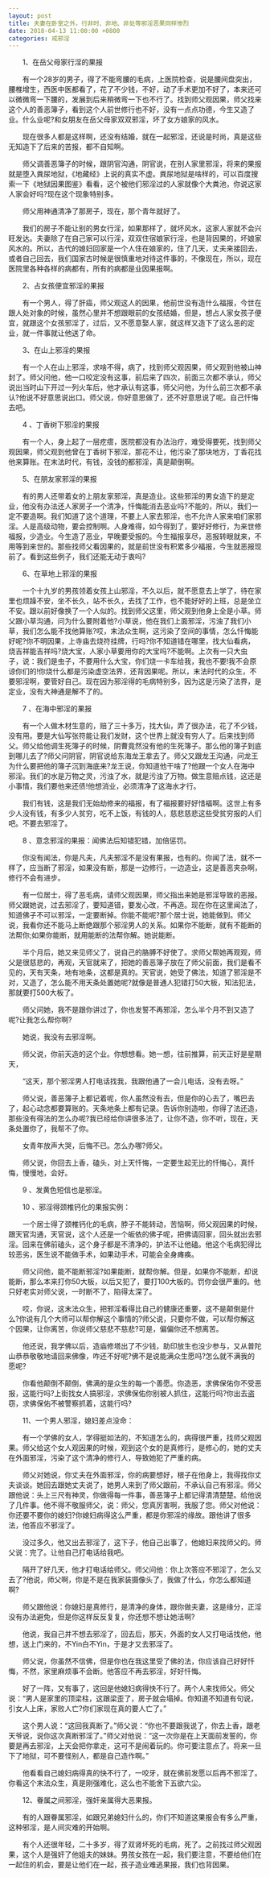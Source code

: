 ```yaml
---
layout: post
title: 夫妻在卧室之外，行非时、非地、非处等邪淫恶果同样惨烈
date: 2018-04-13 11:00:00 +0800
categories: 戒邪淫
---
```


　　1、在岳父母家行淫的果报
　　有一个28岁的男子，得了不能弯腰的毛病，上医院检查，说是腰间盘突出，腰椎增生，西医中医都看了，花了不少钱，不好，动了手术更加不好了，本来还可以微微弯一下腰的，发展到后来稍微弯一下也不行了。找到师父观因果，师父找来这个人的善恶簿子，看到这个人前世修行也不好，没有一点点功德，今生又造了业。什么业呢?和女朋友在岳父母家双双邪淫，坏了女方娘家的风水。
　　现在很多人都是这样啊，还没有结婚，就在一起邪淫，还说是时尚，真是这些无知造下了后来的苦报，都不自知啊。
　　师父调善恶簿子的时候，跟阴官沟通，阴官说，在别人家里邪淫，将来的果报就是堕入粪尿地狱，《地藏经》上说的真实不虚。粪尿地狱是啥样的，可以百度搜索一下《地狱因果图鉴》看看，这个被他们邪淫过的人家就像个大粪池，你说这家人家会好吗?现在这个现象特别多。
　　师父用神通清净了那房子，现在，那个青年就好了。
　　我们的房子不能让别的男女行淫，如果那样了，就坏风水，这家人家就不会兴旺发达。夫妻除了在自己家可以行淫，双双住宿娘家行淫，也是背因果的，坏娘家风水的。所以，古代的媳妇回家是一个人住在娘家的，住了几天，丈夫来接回去，或者自己回去，我们国家古时候是很慎重地对待这件事的，不像现在，所以，现在医院里各种各样的病都有，所有的病都是业因果报啊。
　　2、占女孩便宜邪淫的果报
　　有一个男人，得了肝癌，师父观这人的因果，他前世没有造什么福报，今世在跟人处对象的时候，虽然心里并不想跟眼前的女孩结婚，但是，想占人家女孩子便宜，就跟这个女孩邪淫了，过后，又不愿意娶人家，就这样又造下了这么恶的定业，就一件事就让他送了命。
　　3、在山上邪淫的果报
　　有一个人在山上邪淫，求啥不得，病了，找到师父观因果，师父观到他被山神封了。师父问他，他一口咬定没有这事，前后来了四次，前面三次都不承认，师父说出当时山下开过一列火车后，他才承认有这事，师父问他，为什么前三次都不承认?他说不好意思说出口。师父说，你好意思做了，还不好意思说了呢。自己忏悔去吧。
　　4 、丁香树下邪淫的果报
　　有一个人，身上起了一层疙瘩，医院都没有办法治疗，难受得要死，找到师父观因果，师父观到他曾在丁香树下邪淫，那花不让，他污染了那块地方，丁香花找他来算账。在末法时代，有钱，没钱的都邪淫，真是颠倒啊。
　　5、在朋友家邪淫的果报
　　有的男人还带着女的上朋友家邪淫，真是造业。这些邪淫的男女造下的是定业，他没有办法还人家房子一个清净，忏悔能消去恶业吗?不能的，所以，我们一定不要造啊。我们知道了这个道理，不要上人家去邪淫，也不允许人家来咱们家邪淫。人是高级动物，要会控制啊。人身难得，如今得到了，要好好修行，为来世修福报，少造业。今生造了恶业，早晚要受报的。今生福报享尽，恶报转眼就来，不用等到来世的。那些找师父看因果的，就是前世没有积累多少福报，今生就恶报现前了。看到这些例子，我们还能无动于衷吗?
　　6、在草地上邪淫的果报
　　一个十九岁的男孩领着女孩上山邪淫，不久以后，就不愿意去上学了，待在家里也烦躁不安，坐不长久，站不长久，去找了工作，也不能好好的上班，总是坐立不安。跟以前好像换了一个人似的。找到师父这里，师父观到他身上全是小草。师父跟小草沟通，问为什么要附着他?小草说，他在我们上面邪淫，污浊了我们小草，我们怎么能不找他算账?哎，末法众生啊，这污染了空间的事情，怎么忏悔能好呢?你不明因果，上寺庙去烧符挂牌，行吗?你不知道错在哪里，找大仙看病，烧吉祥能吉祥吗?烧大宝，人家小草要用你的大宝吗?不能啊。上次有一只大虫子，说：我们是虫子，不要用什么大宝，你们烧一卡车给我，我也不要!我不会原谅你们的!你烧什么都是污染虚空法界，还背因果呢。所以，末法时代的众生，不要邪淫啊，要管好自己。现在因为邪淫得的毛病特别多，因为这是污染了法界，是定业，没有大神通是解不了的。
　　7 、在海中邪淫的果报
　　有一个人做木材生意的，赔了三十多万，找大仙，弄了很办法，花了不少钱，没有用。要是大仙写张符能让我们发财，这个世界上就没有穷人了。后来找到师父。师父给他调生死簿子的时候，阴曹竟然没有他的生死簿子。那么他的簿子到底到哪儿去了?师父问阴官，阴官说给东海龙王拿去了。师父又跟龙王沟通，问龙王为什么要把他的簿子沉到海底来?龙王说，你知道他干啥了?他跟一个女人在海中邪淫。我们的水是万物之灵，污浊了水，就是污浊了万物。做生意赔点钱，这还是小事情，我们要他来还债!他想消业，必须清净了这海水才行。
　　我们有钱，这是我们无始劫修来的福报，有了福报要好好惜福啊。这世上有多少人没有钱，有多少人贫穷，吃不上饭，有钱的人，慈悲慈悲这些受贫穷报的人们吧。不要去邪淫了。
　　8 、意念邪淫的果报：闻佛法后知错犯错，加倍惩罚。
　　你没有闻法，你是凡夫，凡夫邪淫不是没有果报，也有的。你闻了法，就不一样了，应当断了邪淫，如果没有断，那是一边修行，一边造业，这是善恶夹杂啊，修行不会有进步。
　　有一位居士，得了恶毛病，请师父观因果，师父指出来她是邪淫导致的恶报。师父跟她说，过去邪淫了，要知道错，要发心改，不再造。现在你在这里闻法了，知道佛子不可以邪淫，一定要断掉。你能不能呢?那个居士说，她能做到。师父说，我看你还不能马上断绝跟那个邪淫男人的关系。如果你不能断，就有不能断的法帮你;如果你能断，就用能断的法帮你解。她说能断。
　　半个月后，她又来见师父了，说自己的胳膊不好使了。求师父帮她再观观，师父是很慈悲的，再观，天官就来了，把她的善恶簿子放在了师父前面，我们是看不见的，天有天条，地有地条，这都是真的。天官说，她受了佛法，知道了邪淫是不对，又造了，怎么能不用天条处置她呢?就像是普通人犯错打50大板，知法犯法，那就要打500大板了。
　　师父问她，我不是跟你讲过了，你也发誓不再邪淫，怎么半个月不到又造了呢?让我怎么帮你啊?
　　她说，我没有去邪淫啊。
　　师父说，你前天造的这个业。你想想看。她一想，往前推算，前天正好是星期天，
　　“这天，那个邪淫男人打电话找我，我跟他通了一会儿电话，没有去呀。”
　　师父说，善恶簿子上都记着呢，你人虽然没有去，但是你的心去了，嘴巴去了，起心动念都要算账的。天条地条上都有记录。告诉你别造啦，你得了法还造，那些没有得法的怎么办呢?我已经给你讲很多法了，让你不造，你不听，现在，天条处置你了，我帮不了你。
　　女青年放声大哭，后悔不已。怎么办哪?师父。
　　师父说，你回去上香，磕头，对上天忏悔，一定要生起无比的忏悔心，真忏悔，慢慢地，会好。
　　9 、发黄色短信也是邪淫。
　　10 、邪淫得颈椎钙化的果报实例：
　　一个居士得了颈椎钙化的毛病，脖子不能转动，苦恼啊，师父观因果的时候，跟天官沟通，天官说，这个人还是一个皈依的佛子呢，把佛请回家，回头就出去邪淫。回来在佛前磕头，这个身子都是不清净的，护法不让他磕。他这个毛病犯得比较恶劣，医生说不能做手术，如果动手术，可能会全身瘫痪。
　　师父问他，能不能断邪淫?如果能断，就帮你解。但是，如果你不能断，却说能断，那么本来打你50大板，以后又犯了，要打100大板的。罚你会很严重的。他只好老实对师父说，一时断不了，陷得太深了。
　　哎，你说，这末法众生，把邪淫看得比自己的健康还重要，这不是颠倒是什么?你说有几个大师可以帮你解这个事情的?师父说，只要你不做，可以帮你解这个因果，让你离苦，你说师父慈悲不慈悲?可是，偏偏你还不想离苦。
　　他还说，我学佛以后，造庙修塔出了不少钱，助印放生也没少参与，又从普陀山恭恭敬敬地请回来佛像，咋还不好呢?佛不是说能满众生愿吗?怎么就不满我的愿呢?
　　你看他颠倒不颠倒，佛满的是众生的每一个善愿。你造恶，求佛保佑你不受恶报，这能行吗?上街找女人搞邪淫，求佛保佑你别被人抓住，这能行吗?你出去盗窃，求佛保佑不被警察抓着，这能行吗?
　　11、一个男人邪淫，媳妇差点没命：
　　有一个学佛的女人，学得挺如法的，不知道怎么的，病得很严重，找师父观因果。师父给这个女人观因果的时候，观到这个女的是真修行，是修心的，她的丈夫在外面邪淫，污染了这个清净的修行人，导致她犯了严重的病。
　　师父对她说，你丈夫在外面邪淫，你的病要想好，根子在他身上，我得找你丈夫谈谈。她回去跟她丈夫说了，她男人来到了师父跟前，不承认自己有邪淫。师父跟他说：头上三尺有神灵，你做得每一件事，善恶簿子上都记得清清楚楚。给他说了几件事。他不得不敬服师父，说：师父，您真厉害啊，我服了您。师父对他说：你还要不要你的媳妇?你媳妇病得这么严重，都是你邪淫的缘故。跟他讲了很多法，他答应不邪淫了。
　　没过多久，他又出去邪淫了，这下子，他自己出事了，他媳妇来找师父的。师父说：完了。让他自己打电话给我吧。
　　隔开了好几天，他才打电话给师父。师父问他：你上次答应不邪淫了，怎么又去了?他说，师父啊，你是不是在我家装摄像头了，我做了什么，你怎么都知道啊?
　　师父跟他说：你媳妇是真修行，是清净的身体，跟你做夫妻，这是缘分，正淫没有办法避免，但是你这样反反复复，你还想不想让她活啊?
　　他说，我自己并不想去邪淫了，回去后，那天，外面的女人又打电话找他，他想，送上门来的，不Yin白不Yin，于是才又去邪淫了。
　　师父说，你虽然不信佛，但是你也在我这里受了佛的法，你应该自己好好忏悔，不然，家里麻烦事不会断。他答应不再去邪淫，好好忏悔。
　　好了一阵，又有事了，这回是他媳妇病得快不行了。两个人来找师父。师父说：“男人是家里的顶梁柱，这跟梁歪了，房子就会塌掉。你知道不知道有句说，引女人上床，家败人亡?你们家现在真的要人亡了。”
　　这个男人说：“这回我真断了。”师父说：“你也不要跟我说了，你去上香，跟老天爷说，说你这次真断邪淫了。”师父对他说：“这一次你是在上天面前发誓的，你要是再去邪淫，上天会把你拿走，这可不是闹着玩的。你可要注意点了。将来一旦下了地狱，可不要怪别人，都是自己造作啊。”
　　他看看自己媳妇病得真的快不行了，一咬牙，就在佛前发愿以后再不邪淫了。你看这个末法众生，真是刚强难化，这么也不能舍下五欲六尘。
　　12、眷属之间邪淫，强奸亲属得大恶果报。
　　有的人跟眷属邪淫，如跟兄弟媳妇什么的，你们不知道这果报会有多么严重，这种邪淫，是人间灾难的开始啊。
　　有个人还很年轻，二十多岁，得了双肾坏死的毛病，死了。之前找过师父观因果，这个人是强奸了他姐夫的妹妹。男孩女孩在一起，我们要注意，不要给他们在一起住的机会，要是让他们在一起，孩子造业难逃果报，我们也背因果。